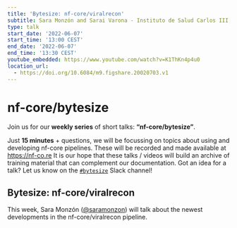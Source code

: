 ```yaml
---
title: 'Bytesize: nf-core/viralrecon'
subtitle: Sara Monzón and Sarai Varona - Instituto de Salud Carlos III, Madrid, Spain
type: talk
start_date: '2022-06-07'
start_time: '13:00 CEST'
end_date: '2022-06-07'
end_time: '13:30 CEST'
youtube_embedded: https://www.youtube.com/watch?v=K1ThKn4p4u0
location_url:
  - https://doi.org/10.6084/m9.figshare.20020703.v1
---
```


# nf-core/bytesize

Join us for our **weekly series** of short talks: **“nf-core/bytesize”**.

Just **15 minutes** + questions, we will be focussing on topics about using and developing nf-core pipelines.
These will be recorded and made available at <https://nf-co.re>
It is our hope that these talks / videos will build an archive of training material that can complement our documentation. Got an idea for a talk? Let us know on the [`#bytesize`](https://nfcore.slack.com/channels/bytesize) Slack channel!

## Bytesize: nf-core/viralrecon

This week, Sara Monzón ([@saramonzon](https://github.com/saramonzon)) will talk about the newest developments in the nf-core/viralrecon pipeline.

